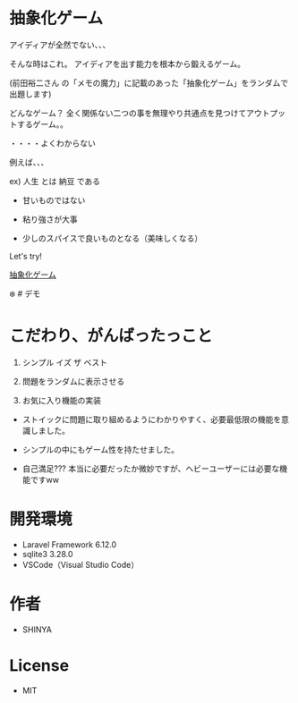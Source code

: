 # 抽象化ゲーム

アイディアが全然でない、、、

そんな時はこれ。
アイディアを出す能力を根本から鍛えるゲーム。

(前田裕二さん の「メモの魔力」に記載のあった「抽象化ゲーム」をランダムで出題します)

どんなゲーム？
全く関係ない二つの事を無理やり共通点を見つけてアウトプットするゲーム。。

・・・・よくわからない

例えば、、、

ex) 人生 とは 納豆 である

* 甘いものではない

* 粘り強さが大事

* 少しのスパイスで良いものとなる（美味しくなる）

Let's try!

[抽象化ゲーム](https://taskapp.marumouken.com "抽象化ゲーム")


:snowflake: # デモ


# こだわり、がんばったっこと

1. シンプル イズ ザ ベスト

2. 問題をランダムに表示させる

3. お気に入り機能の実装


+ ストイックに問題に取り組めるようにわかりやすく、必要最低限の機能を意識しました。

+ シンプルの中にもゲーム性を持たせました。

+ 自己満足??? 本当に必要だったか微妙ですが、ヘビーユーザーには必要な機能ですww

# 開発環境
 
* Laravel Framework 6.12.0
* sqlite3 3.28.0
* VSCode（Visual Studio Code）

# 作者

* SHINYA
 
# License

* MIT


